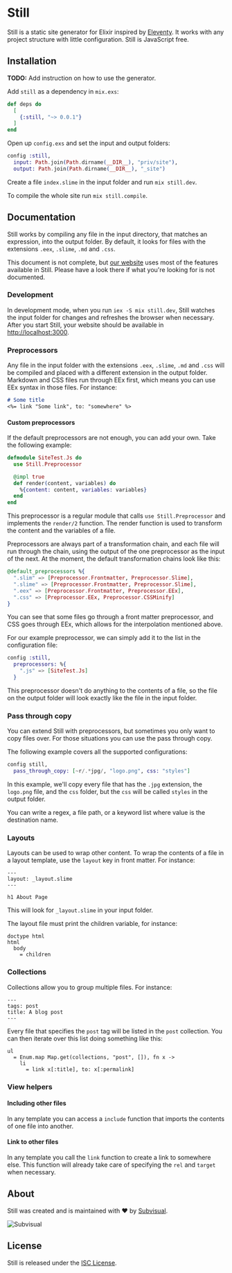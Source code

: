 # Still

Still is a static site generator for Elixir inspired by [Eleventy](https://www.11ty.dev/docs/). It works with any project structure with little configuration. Still is JavaScript free.

## Installation

**TODO:** Add instruction on how to use the generator.

Add `still` as a dependency in `mix.exs`:

```elixir
def deps do
  [
    {:still, "~> 0.0.1"}
  ]
end
```

Open up `config.exs` and set the input and output folders:

```elixir
config :still,
  input: Path.join(Path.dirname(__DIR__), "priv/site"),
  output: Path.join(Path.dirname(__DIR__), "_site")
```

Create a file `index.slime` in the input folder and run `mix still.dev`.

To compile the whole site run `mix still.compile`.

## Documentation

Still works by compiling any file in the input directory, that matches an expression, into the output folder. By default, it looks for files with the extensions `.eex`, `.slime`, `.md` and `.css`.

This document is not complete, but [our website](./priv/site) uses most of the features available in Still. Please have a look there if what you're looking for is not documented.

### Development

In development mode, when you run `iex -S mix still.dev`, Still watches the input folder for changes and refreshes the browser when necessary. After you start Still, your website should be available in [http://localhost:3000](http://localhost:3000/).

### Preprocessors

Any file in the input folder with the extensions `.eex`, `.slime`, `.md` and `.css` will be compiled and placed with a different extension in the output folder. Markdown and CSS files run through EEx first, which means you can use EEx syntax in those files. For instance:

```markdown
# Some title
<%= link "Some link", to: "somewhere" %>
```

#### Custom preprocessors

If the default preprocessors are not enough, you can add your own. Take the following example:

```elixir
defmodule SiteTest.Js do
  use Still.Preprocessor

  @impl true
  def render(content, variables) do
    %{content: content, variables: variables}
  end
end
```

This preprocessor is a regular module that calls `use Still.Preprocessor` and implements the `render/2` function. The render function is used to transform the content and the variables of a file.

Preprocessors are always part of a transformation chain, and each file will run through the chain, using the output of the one preprocessor as the input of the next. At the moment, the default transformation chains look like this:

```elixir
@default_preprocessors %{
  ".slim" => [Preprocessor.Frontmatter, Preprocessor.Slime],
  ".slime" => [Preprocessor.Frontmatter, Preprocessor.Slime],
  ".eex" => [Preprocessor.Frontmatter, Preprocessor.EEx],
  ".css" => [Preprocessor.EEx, Preprocessor.CSSMinify]
}
```

You can see that some files go through a front matter preprocessor, and CSS goes through EEx, which allows for the interpolation mentioned above.

For our example preprocessor, we can simply add it to the list in the configuration file:

```elixir
config :still,
  preprocessors: %{
    ".js" => [SiteTest.Js]
  }
```

This preprocessor doesn't do anything to the contents of a file, so the file on the output folder will look exactly like the file in the input folder.

### Pass through copy

You can extend Still with preprocessors, but sometimes you only want to copy
files over. For those situations you can use the pass through copy.

The following example covers all the supported configurations:

```elixir
config still,
  pass_through_copy: [~r/.*jpg/, "logo.png", css: "styles"]
```

In this example, we'll copy every file that has the `.jpg` extension, the
`logo.png` file, and the `css` folder, but the `css` will be called `styles` in
the output folder.

You can write a regex, a file path, or a keyword list where value is the
destination name.

### Layouts

Layouts can be used to wrap other content. To wrap the contents of a file in
a layout template, use the `layout` key in front matter. For instance:

```slime
---
layout: _layout.slime
---

h1 About Page
```

This will look for `_layout.slime` in your input folder.

The layout file must print the children variable, for instance:

```slime
doctype html
html
  body
    = children
```

### Collections

Collections allow you to group multiple files. For instance:

```
---
tags: post
title: A blog post
---
```

Every file that specifies the `post` tag will be listed in the `post` collection.
You can then iterate over this list doing something like this:

```slime
ul
  = Enum.map Map.get(collections, "post", []), fn x ->
    li
      = link x[:title], to: x[:permalink]
```

### View helpers

#### Including other files

In any template you can access a `include` function that imports the contents
of one file into another.

#### Link to other files

In any template you call the `link` function to create a link to somewhere
else. This function will already take care of specifying the `rel` and `target`
when necessary.

## About

Still was created and is maintained with :heart: by [Subvisual](http://subvisual.com).

![Subvisual](https://raw.githubusercontent.com/subvisual/guides/master/github/templates/logos/blue.png)

## License

Still is released under the [ISC License](./LICENSE).
